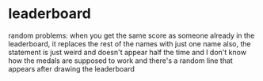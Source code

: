 # leaderboard
random problems: when you get the same score as someone already in the leaderboard, it replaces the rest of the names with just one name
also, the statement is just weird and doesn't appear half the time
and I don't know how the medals are supposed to work
and there's a random line that appears after drawing the leaderboard
